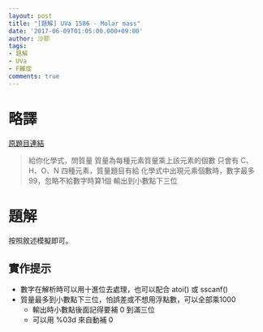 ```yaml
---
layout: post
title: "[題解] UVa 1586 - Molar mass"
date: '2017-06-09T01:05:00.000+09:00'
author: 沙耶
tags:
- 題解
- UVa
- F難度
comments: true
---
```


# 略譯

[原題目連結](https://uva.onlinejudge.org/index.php?option=com_onlinejudge&Itemid=8&page=show_problem&category=24&problem=4461)

> 給你化學式，問質量
質量為每種元素質量乘上該元素的個數
只會有 C、H、O、N 四種元素，質量題目有給
化學式中出現元素個數時，數字最多99，忽略不給數字時算1個
輸出到小數點下三位

# 題解

按照敘述模擬即可。

## 實作提示

- 數字在解析時可以用十進位去處理，也可以配合 atoi() 或 sscanf()
- 質量最多到小數點下三位，怕誤差或不想用浮點數，可以全部乘1000
    - 輸出時小數點後面記得要補 0 到滿三位
    - 可以用 %03d 來自動補 0